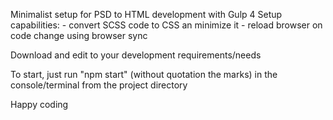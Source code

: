Minimalist setup for PSD to HTML development with Gulp 4
Setup capabilities:
    - convert SCSS code to CSS an minimize it
    - reload browser on code change using browser sync
    
Download and edit to your development requirements/needs

To start, just run "npm start" (without quotation the marks)
in the console/terminal from the project directory

Happy coding
